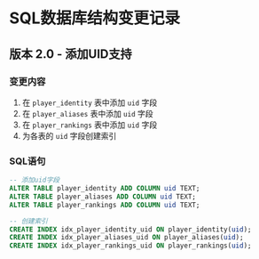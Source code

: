 # SQL数据库结构变更记录

## 版本 2.0 - 添加UID支持

### 变更内容

1. 在 `player_identity` 表中添加 `uid` 字段
2. 在 `player_aliases` 表中添加 `uid` 字段
3. 在 `player_rankings` 表中添加 `uid` 字段
4. 为各表的 `uid` 字段创建索引

### SQL语句

```sql
-- 添加uid字段
ALTER TABLE player_identity ADD COLUMN uid TEXT;
ALTER TABLE player_aliases ADD COLUMN uid TEXT;
ALTER TABLE player_rankings ADD COLUMN uid TEXT;

-- 创建索引
CREATE INDEX idx_player_identity_uid ON player_identity(uid);
CREATE INDEX idx_player_aliases_uid ON player_aliases(uid);
CREATE INDEX idx_player_rankings_uid ON player_rankings(uid);
```
